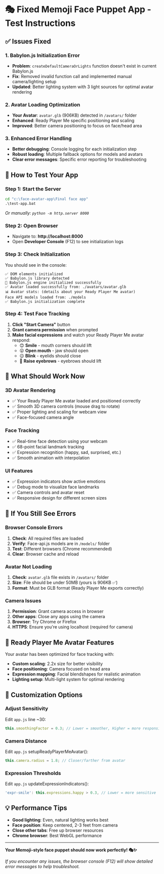 # 🎭 Fixed Memoji Face Puppet App - Test Instructions

## ✅ **Issues Fixed**

### 1. **Babylon.js Initialization Error**
- **Problem**: `createDefaultCameraOrLights` function doesn't exist in current Babylon.js
- **Fix**: Removed invalid function call and implemented manual camera/lighting setup
- **Updated**: Better lighting system with 3 light sources for optimal avatar rendering

### 2. **Avatar Loading Optimization**
- **Your Avatar**: `avatar.glb` (906KB) detected in `/avatars/` folder
- **Enhanced**: Ready Player Me specific positioning and scaling
- **Improved**: Better camera positioning to focus on face/head area

### 3. **Enhanced Error Handling**
- **Better debugging**: Console logging for each initialization step
- **Robust loading**: Multiple fallback options for models and avatars
- **Clear error messages**: Specific error reporting for troubleshooting

## 🚀 **How to Test Your App**

### **Step 1: Start the Server**
```cmd
cd "c:\face-avatar-app\Final face app"
.\test-app.bat
```
*Or manually: `python -m http.server 8000`*

### **Step 2: Open Browser**
- Navigate to: **http://localhost:8000**
- Open **Developer Console** (F12) to see initialization logs

### **Step 3: Check Initialization**
You should see in the console:
```
✅ DOM elements initialized
✅ Babylon.js library detected  
🚀 Babylon.js engine initialized successfully
✅ Avatar loaded successfully from: ./avatars/avatar.glb
📊 Avatar stats: (details about your Ready Player Me avatar)
Face API models loaded from: ./models
✅ Babylon.js initialization complete
```

### **Step 4: Test Face Tracking**
1. **Click "Start Camera"** button
2. **Grant camera permission** when prompted
3. **Make facial expressions** and watch your Ready Player Me avatar respond:
   - 😊 **Smile** - mouth corners should lift
   - 😮 **Open mouth** - jaw should open
   - 😉 **Blink** - eyelids should close
   - 🤨 **Raise eyebrows** - eyebrows should lift

## 🎯 **What Should Work Now**

### **3D Avatar Rendering**
- ✅ Your Ready Player Me avatar loaded and positioned correctly
- ✅ Smooth 3D camera controls (mouse drag to rotate)
- ✅ Proper lighting and scaling for webcam view
- ✅ Face-focused camera angle

### **Face Tracking**
- ✅ Real-time face detection using your webcam
- ✅ 68-point facial landmark tracking
- ✅ Expression recognition (happy, sad, surprised, etc.)
- ✅ Smooth animation with interpolation

### **UI Features**
- ✅ Expression indicators show active emotions
- ✅ Debug mode to visualize face landmarks
- ✅ Camera controls and avatar reset
- ✅ Responsive design for different screen sizes

## 🐛 **If You Still See Errors**

### **Browser Console Errors**
1. **Check**: All required files are loaded
2. **Verify**: Face-api.js models are in `/models/` folder
3. **Test**: Different browsers (Chrome recommended)
4. **Clear**: Browser cache and reload

### **Avatar Not Loading**
1. **Check**: `avatar.glb` file exists in `/avatars/` folder
2. **Size**: File should be under 50MB (yours is 906KB ✅)
3. **Format**: Must be GLB format (Ready Player Me exports correctly)

### **Camera Issues**
1. **Permission**: Grant camera access in browser
2. **Other apps**: Close any apps using the camera
3. **Browser**: Try Chrome or Firefox
4. **HTTPS**: Ensure you're using localhost (required for camera)

## 🎨 **Ready Player Me Avatar Features**

Your avatar has been optimized for face tracking with:
- **Custom scaling**: 2.2x size for better visibility
- **Face positioning**: Camera focused on head area
- **Expression mapping**: Facial blendshapes for realistic animation
- **Lighting setup**: Multi-light system for optimal rendering

## 🔧 **Customization Options**

### **Adjust Sensitivity**
Edit `app.js` line ~30:
```javascript
this.smoothingFactor = 0.3; // Lower = smoother, Higher = more responsive
```

### **Camera Distance**
Edit `app.js` setupReadyPlayerMeAvatar():
```javascript
this.camera.radius = 1.8; // Closer/farther from avatar
```

### **Expression Thresholds**
Edit `app.js` updateExpressionIndicators():
```javascript
'expr-smile': this.expressions.happy > 0.3, // Lower = more sensitive
```

## 💡 **Performance Tips**

- **Good lighting**: Even, natural lighting works best
- **Face position**: Keep centered, 2-3 feet from camera
- **Close other tabs**: Free up browser resources
- **Chrome browser**: Best WebGL performance

---

**Your Memoji-style face puppet should now work perfectly! 🎭✨**

*If you encounter any issues, the browser console (F12) will show detailed error messages to help troubleshoot.*
